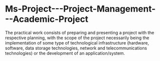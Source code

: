 # Ms-Project---Project-Management---Academic-Project
The practical work consists of preparing and presenting a project with the respective planning, with the scope of the project necessarily being the implementation of some type of technological infrastructure (hardware, software, data storage technologies, network and telecommunications technologies) or the development of an application/system.
